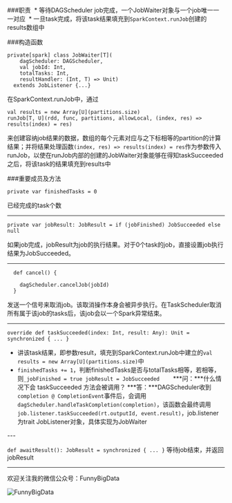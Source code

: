 ###职责
 * 等待DAGScheduler job完成，一个JobWaiter对象与一个job唯一一一对应
 * 一旦task完成，将该task结果填充到```SparkContext.runJob```创建的results数组中

###构造函数

```
private[spark] class JobWaiter[T](
    dagScheduler: DAGScheduler,
    val jobId: Int,
    totalTasks: Int,
    resultHandler: (Int, T) => Unit)
  extends JobListener {...}
```

在SparkContext.runJob中，通过

```
val results = new Array[U](partitions.size)
runJob[T, U](rdd, func, partitions, allowLocal, (index, res) => results(index) = res)
```
来创建容纳job结果的数据，数组的每个元素对应与之下标相等的partition的计算结果；并将结果处理函数```(index, res) => results(index) = res```作为参数传入runJob，以使在runJob内部的创建的JobWaiter对象能够在得知taskSucceeded之后，将该task的结果填充到results中

###重要成员及方法
```
private var finishedTasks = 0
```
已经完成的task个数

---

```
private var jobResult: JobResult = if (jobFinished) JobSucceeded else null
```
如果job完成，jobResult为job的执行结果。对于0个task的job，直接设置job执行结果为JobSucceeded。

---

```
  def cancel() {
    
    dagScheduler.cancelJob(jobId)
  }
```
发送一个信号来取消job。该取消操作本身会被异步执行。在TaskScheduler取消所有属于该job的tasks后，该job会以一个Spark异常结束。

---

```
override def taskSucceeded(index: Int, result: Any): Unit = synchronized { ... }
```

* 讲该task结果，即参数result，填充到SparkContext.runJob中建立的```val results = new Array[U](partitions.size)```中
* ```finishedTasks += 1```，判断finishedTasks是否与totalTasks相等，若相等，则```_jobFinished = true jobResult = JobSucceeded```
      
***问：***什么情况下会 taskSucceeded 方法会被调用？
***答：***DAGScheduler收到```completion @ CompletionEvent```事件后，会调用```dagScheduler.handleTaskCompletion(completion)```，该函数会最终调用```job.listener.taskSucceeded(rt.outputId, event.result)```，job.listener为trait JobListener对象，具体实现为JobWaiter

--- 

```def awaitResult(): JobResult = synchronized { ... }```
等待job结束，并返回jobResult

---

欢迎关注我的微信公众号：FunnyBigData

![FunnyBigData](http://upload-images.jianshu.io/upload_images/204749-2f217e5d38fc1bcb.jpg?imageMogr2/auto-orient/strip%7CimageView2/2/w/1240)
